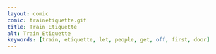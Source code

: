 ```yaml
---
layout: comic
comic: trainetiquette.gif
title: Train Etiquette
alt: Train Etiquette
keywords: [train, etiquette, let, people, get, off, first, door]
---
```


